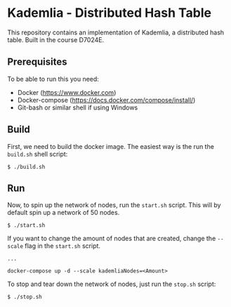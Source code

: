 # Kademlia - Distributed Hash Table
This repository contains an implementation of Kademlia, a distributed hash table. Built in the course D7024E.

## Prerequisites
To be able to run this you need:
* Docker (https://www.docker.com)
* Docker-compose (https://docs.docker.com/compose/install/)
* Git-bash or similar shell if using Windows

## Build

First, we need to build the docker image. The easiest way is the run the `build.sh` shell script:

```console
$ ./build.sh
```

## Run

Now, to spin up the network of nodes, run the `start.sh` script. This will by default spin up a network of 50 nodes.

```console
$ ./start.sh
```

If you want to change the amount of nodes that are created, change the `--scale` flag in the `start.sh` script.

```shell
...

docker-compose up -d --scale kademliaNodes=<Amount>
```

To stop and tear down the network of nodes, just run the `stop.sh` script:

```console
$ ./stop.sh
```